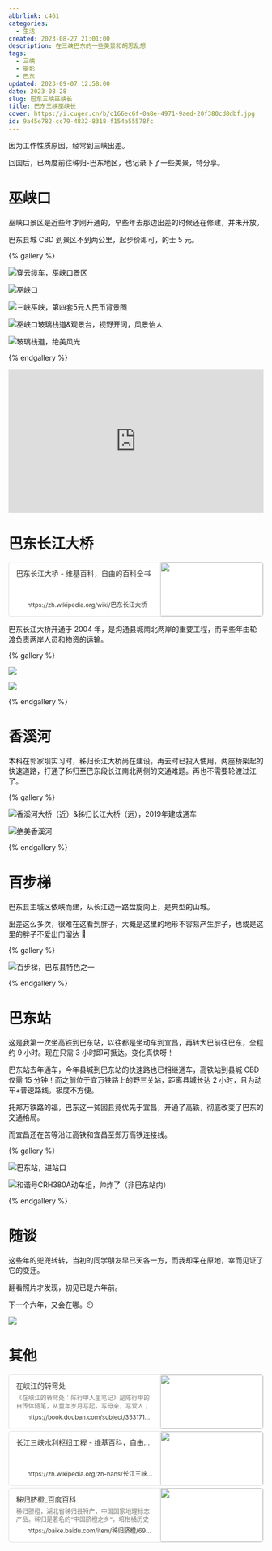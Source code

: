 ```yaml
---
abbrlink: c461
categories:
  - 生活
created: 2023-08-27 21:01:00
description: 在三峡巴东的一些美景和胡思乱想
tags:
  - 三峡
  - 摄影
  - 巴东
updated: 2023-09-07 12:58:00
date: 2023-08-28
slug: 巴东三峡巫峡长
title: 巴东三峡巫峡长
cover: https://i.cuger.cn/b/c166ec6f-0a8e-4971-9aed-20f380cd8dbf.jpg
id: 9a45e782-cc79-4832-8318-f154a55578fc
---
```


因为工作性质原因，经常到三峡出差。

回国后，已两度前往秭归-巴东地区，也记录下了一些美景，特分享。

# 巫峡口

巫峡口景区是近些年才刚开通的，早些年去那边出差的时候还在修建，并未开放。

巴东县城 CBD 到景区不到两公里，起步价即可，的士 5 元。

{% gallery %}

![穿云缆车，巫峡口景区](https://i.cuger.cn/b/71793753-e303-4950-93cd-18bda7383e66.jpg)

![巫峡口](https://i.cuger.cn/b/e4cf848d-2492-4ad2-ad35-c2e3039c0711.jpg)

![三峡巫峡，第四套5元人民币背景图](https://i.cuger.cn/b/c6eeed9c-f08a-4c0c-825b-9b8a91199ed3.jpg)

![巫峡口玻璃栈道&观景台，视野开阔，风景怡人](https://i.cuger.cn/b/797fa00f-5ae3-447c-854f-07d7818cbc2e.jpg)

![玻璃栈道，绝美风光](https://i.cuger.cn/b/e1d47ede-447c-45e0-b80e-58323902d0a9.jpg)

{% endgallery %}

<div style="width: 100%; margin-top: 4px; margin-bottom: 4px;"><iframe src="https://cloud.cuger.cn/d/Video/blog/20230827-%E5%B7%AB%E5%B3%A1%E5%8F%A3.mp4" scrolling="no" border="0" frameborder="no" framespacing="0" allowfullscreen="true" style="width: 100%; margin:0; aspect-ratio: 16/9;"> </iframe></div>

# 巴东长江大桥

<div style="width: 100%; margin-top: 4px; margin-bottom: 4px;"><div style="display: flex; background:white;border-radius:5px"><a href="https://zh.wikipedia.org/wiki/巴东长江大桥"target="_blank"rel="noopener noreferrer"style="display: flex; color: inherit; text-decoration: none; user-select: none; transition: background 20ms ease-in 0s; cursor: pointer; flex-grow: 1; min-width: 0px; flex-wrap: wrap-reverse; align-items: stretch; text-align: left; overflow: hidden; border: 1px solid rgba(55, 53, 47, 0.16); border-radius: 5px; position: relative; fill: inherit;"><div style="flex: 4 1 180px; padding: 12px 14px 14px; overflow: hidden; text-align: left;"><div style="font-size: 14px; line-height: 20px; color: rgb(55, 53, 47); white-space: nowrap; overflow: hidden; text-overflow: ellipsis; min-height: 24px; margin-bottom: 2px;">巴东长江大桥 - 维基百科，自由的百科全书</div><div style="font-size: 12px; line-height: 16px; color: rgba(55, 53, 47, 0.65); height: 32px; overflow: hidden;"></div><div style="display: flex; margin-top: 6px; height: 16px;"><img src="https://zh.wikipedia.org/static/favicon/wikipedia.ico"style="width: 16px; height: 16px; min-width: 16px; margin-right: 6px;"><div style="font-size: 12px; line-height: 16px; color: rgb(55, 53, 47); white-space: nowrap; overflow: hidden; text-overflow: ellipsis;">https://zh.wikipedia.org/wiki/巴东长江大桥</div></div></div><div style="flex: 1 1 180px; display: block; position: relative;"><div style="position: absolute; inset: 0px;"><div style="width: 100%; height: 100%;"><img src="https://upload.wikimedia.org/wikipedia/commons/thumb/4/42/Badong_Yangtze_River_Bridge.JPG/640px-Badong_Yangtze_River_Bridge.JPG" referrerpolicy="no-referrer" style="display: block; object-fit: cover; border-radius: 3px; width: 100%; height: 100%;"></div></div></div></a></div></div>

巴东长江大桥开通于 2004 年，是沟通县城南北两岸的重要工程，而早些年由轮渡负责两岸人员和物资的运输。

{% gallery %}

![](https://i.cuger.cn/b/6b81b859-2c8a-4f63-8068-1ac06c0fcd96.jpg)

![](https://i.cuger.cn/b/4e51eb43-ab78-4372-8405-2f32680bdc50.jpg)

{% endgallery %}

# 香溪河

本科在郭家坝实习时，秭归长江大桥尚在建设，再去时已投入使用，两座桥架起的快速道路，打通了秭归至巴东段长江南北两侧的交通难题。再也不需要轮渡过江了。

{% gallery %}

![香溪河大桥（近）&秭归长江大桥（远），2019年建成通车](https://i.cuger.cn/b/a3ad05bc-848a-4db6-96bc-8e201830ad33.jpg)

![绝美香溪河](https://i.cuger.cn/b/00f27696-fa6d-4192-b70a-ba5d8b981afd.jpg)

{% endgallery %}

# 百步梯

巴东县主城区依峡而建，从长江边一路盘旋向上，是典型的山城。

出差这么多次，很难在这看到胖子，大概是这里的地形不容易产生胖子，也或是这里的胖子不爱出门溜达 🤣

{% gallery %}

![百步梯，巴东县特色之一](https://i.cuger.cn/b/2c022960-bca7-4d42-9be5-2b0b8231c61c.jpg)

{% endgallery %}

# 巴东站

这是我第一次坐高铁到巴东站，以往都是坐动车到宜昌，再转大巴前往巴东，全程约 9 小时。现在只需 3 小时即可抵达。变化真快呀！

巴东站去年通车，今年县城到巴东站的快速路也已相继通车，高铁站到县城 CBD 仅需 15 分钟！而之前位于宜万铁路上的野三关站，距离县城长达 2 小时，且为动车+普速路线，极度不方便。

托郑万铁路的福，巴东这一贫困县竟优先于宜昌，开通了高铁，彻底改变了巴东的交通格局。

而宜昌还在苦等沿江高铁和宜昌至郑万高铁连接线。

{% gallery %}

![巴东站，进站口](https://i.cuger.cn/b/932684c0-7c8f-4ed6-bd5f-47176d2a21f2.jpg)

![和谐号CRH380A动车组，帅炸了（非巴东站内）](https://i.cuger.cn/b/67536e85-dbdf-4642-9729-7a5e4ff83a73.jpg)

{% endgallery %}

# 随谈

这些年的兜兜转转，当初的同学朋友早已天各一方，而我却呆在原地，幸而见证了它的变迁。

翻看照片才发现，初见已是六年前。

下一个六年，又会在哪。😶

![](https://i.cuger.cn/b/751a2df5-0cdf-4310-a15d-f9131f603c1a.png)

# 其他

<div style="width: 100%; margin-top: 4px; margin-bottom: 4px;"><div style="display: flex; background:white;border-radius:5px"><a href="https://book.douban.com/subject/35317149/"target="_blank"rel="noopener noreferrer"style="display: flex; color: inherit; text-decoration: none; user-select: none; transition: background 20ms ease-in 0s; cursor: pointer; flex-grow: 1; min-width: 0px; flex-wrap: wrap-reverse; align-items: stretch; text-align: left; overflow: hidden; border: 1px solid rgba(55, 53, 47, 0.16); border-radius: 5px; position: relative; fill: inherit;"><div style="flex: 4 1 180px; padding: 12px 14px 14px; overflow: hidden; text-align: left;"><div style="font-size: 14px; line-height: 20px; color: rgb(55, 53, 47); white-space: nowrap; overflow: hidden; text-overflow: ellipsis; min-height: 24px; margin-bottom: 2px;">在峡江的转弯处</div><div style="font-size: 12px; line-height: 16px; color: rgba(55, 53, 47, 0.65); height: 32px; overflow: hidden;">《在峡江的转弯处：陈行甲人生笔记》是陈行甲的自传体随笔，从童年岁月写起，写母亲，写爱人；写了从大学毕业到基层工作九年多的生活经历；回顾了作者在巴东任县委书记期间的工作和生活；讲述了作者转场公益几年来的...</div><div style="display: flex; margin-top: 6px; height: 16px;"><img src="https://img1.doubanio.com/favicon.ico"style="width: 16px; height: 16px; min-width: 16px; margin-right: 6px;"><div style="font-size: 12px; line-height: 16px; color: rgb(55, 53, 47); white-space: nowrap; overflow: hidden; text-overflow: ellipsis;">https://book.douban.com/subject/35317149/</div></div></div><div style="flex: 1 1 180px; display: block; position: relative;"><div style="position: absolute; inset: 0px;"><div style="width: 100%; height: 100%;"><img src="https://img2.doubanio.com/view/subject/l/public/s33945521.jpg" referrerpolicy="no-referrer" style="display: block; object-fit: cover; border-radius: 3px; width: 100%; height: 100%;"></div></div></div></a></div></div>

<div style="width: 100%; margin-top: 4px; margin-bottom: 4px;"><div style="display: flex; background:white;border-radius:5px"><a href="https://zh.wikipedia.org/zh-hans/长江三峡水利枢纽工程"target="_blank"rel="noopener noreferrer"style="display: flex; color: inherit; text-decoration: none; user-select: none; transition: background 20ms ease-in 0s; cursor: pointer; flex-grow: 1; min-width: 0px; flex-wrap: wrap-reverse; align-items: stretch; text-align: left; overflow: hidden; border: 1px solid rgba(55, 53, 47, 0.16); border-radius: 5px; position: relative; fill: inherit;"><div style="flex: 4 1 180px; padding: 12px 14px 14px; overflow: hidden; text-align: left;"><div style="font-size: 14px; line-height: 20px; color: rgb(55, 53, 47); white-space: nowrap; overflow: hidden; text-overflow: ellipsis; min-height: 24px; margin-bottom: 2px;">长江三峡水利枢纽工程 - 维基百科，自由的百科全书</div><div style="font-size: 12px; line-height: 16px; color: rgba(55, 53, 47, 0.65); height: 32px; overflow: hidden;"></div><div style="display: flex; margin-top: 6px; height: 16px;"><img src="https://zh.wikipedia.org/static/favicon/wikipedia.ico"style="width: 16px; height: 16px; min-width: 16px; margin-right: 6px;"><div style="font-size: 12px; line-height: 16px; color: rgb(55, 53, 47); white-space: nowrap; overflow: hidden; text-overflow: ellipsis;">https://zh.wikipedia.org/zh-hans/长江三峡水利枢纽工程</div></div></div><div style="flex: 1 1 180px; display: block; position: relative;"><div style="position: absolute; inset: 0px;"><div style="width: 100%; height: 100%;"><img src="https://upload.wikimedia.org/wikipedia/commons/thumb/a/ab/ThreeGorgesDam-China2009.jpg/640px-ThreeGorgesDam-China2009.jpg" referrerpolicy="no-referrer" style="display: block; object-fit: cover; border-radius: 3px; width: 100%; height: 100%;"></div></div></div></a></div></div>

<div style="width: 100%; margin-top: 4px; margin-bottom: 4px;"><div style="display: flex; background:white;border-radius:5px"><a href="https://baike.baidu.com/item/秭归脐橙/6960689"target="_blank"rel="noopener noreferrer"style="display: flex; color: inherit; text-decoration: none; user-select: none; transition: background 20ms ease-in 0s; cursor: pointer; flex-grow: 1; min-width: 0px; flex-wrap: wrap-reverse; align-items: stretch; text-align: left; overflow: hidden; border: 1px solid rgba(55, 53, 47, 0.16); border-radius: 5px; position: relative; fill: inherit;"><div style="flex: 4 1 180px; padding: 12px 14px 14px; overflow: hidden; text-align: left;"><div style="font-size: 14px; line-height: 20px; color: rgb(55, 53, 47); white-space: nowrap; overflow: hidden; text-overflow: ellipsis; min-height: 24px; margin-bottom: 2px;">秭归脐橙_百度百科</div><div style="font-size: 12px; line-height: 16px; color: rgba(55, 53, 47, 0.65); height: 32px; overflow: hidden;">秭归脐橙，湖北省秭归县特产，中国国家地理标志产品。秭归是著名的“中国脐橙之乡”，培柑橘历史悠久，早在两千多年前，伟大爱国诗人屈原就在故里写下了《桔颂》名篇。1995年4月，秭归县被国家有关部门命名为“中国脐橙之乡”。 秭归地处长江西陵峡畔，位于三峡工程坝上库首，长江三峡河谷地区，风景秀丽，气候独特，土壤适宜，空气清新，水质洁净，植被丰富，优越的生态环境和先进的生产技术，成就了秭归脐橙皮薄色鲜、肉脆汁多、香味浓郁、酸甜可口的优良品质。2006年6月20日，原国家质检总局批准对“秭归脐橙”实施地理标志产品保护。</div><div style="display: flex; margin-top: 6px; height: 16px;"><img src="https://baike.baidu.com/favicon.ico"style="width: 16px; height: 16px; min-width: 16px; margin-right: 6px;"><div style="font-size: 12px; line-height: 16px; color: rgb(55, 53, 47); white-space: nowrap; overflow: hidden; text-overflow: ellipsis;">https://baike.baidu.com/item/秭归脐橙/6960689</div></div></div><div style="flex: 1 1 180px; display: block; position: relative;"><div style="position: absolute; inset: 0px;"><div style="width: 100%; height: 100%;"><img src="https://bkimg.cdn.bcebos.com/smart/95eef01f3a292df5e0fe44141d674b6034a85edfd521-bkimg-process,v_1,rw_1,rh_1,pad_1,color_ffffff?x-bce-process=image/format,f_auto" referrerpolicy="no-referrer" style="display: block; object-fit: cover; border-radius: 3px; width: 100%; height: 100%;"></div></div></div></a></div></div>
